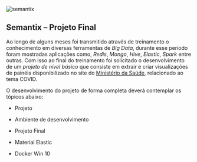 ![semantix](https://user-images.githubusercontent.com/96312454/183932127-9120058a-683c-4215-a962-1a9823ea4ffa.jpg)

## Semantix – Projeto Final


Ao longo de alguns meses foi transmitido através de treinamento o conhecimento em diversas ferramentas de *Big Data*, durante esse período foram mostradas aplicações como, *Redis*, *Mongo*, *Hive*, *Elastic*, *Spark* entre outras.
Com isso ao final do treinamento foi solicitado o desenvolvimento de um *projeto de nível básico* que consiste em extrair e criar visualizações de painéis disponibilizado no site do [Ministério da Saúde](https://covid.saude.gov.br/), relacionado ao tema COVID.

O desenvolvimento do projeto de forma completa deverá contemplar os tópicos abaixo:

- Projeto

- Ambiente de desenvolvimento

- Projeto Final

- Material Elastic

- Docker Win 10
